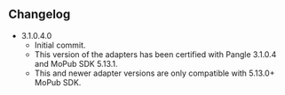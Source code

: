 ## Changelog	
   * 3.1.0.4.0
     * Initial commit.
     * This version of the adapters has been certified with Pangle 3.1.0.4 and MoPub SDK 5.13.1.
     * This and newer adapter versions are only compatible with 5.13.0+ MoPub SDK.
